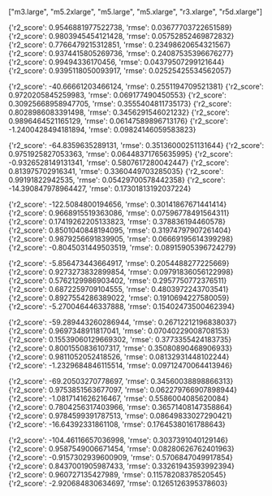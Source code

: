 ["m3.large", "m5.2xlarge", "m5.large", "m5.xlarge", "r3.xlarge", "r5d.xlarge"]

<!-- WITHOUT DATE COLUMNS -->

<!-- LSTM -->

{'r2_score': 0.9546881977522738, 'rmse': 0.03677703722651589}
{'r2_score': 0.9803945454121428, 'rmse': 0.05752852469872832}
{'r2_score': 0.7766479215312851, 'rmse': 0.23498620654321567}
{'r2_score': 0.9374415805269736, 'rmse': 0.24087535396676277}
{'r2_score': 0.99494336170456, 'rmse': 0.04379507299121644}
{'r2_score': 0.9395118050093917, 'rmse': 0.02525425534562057}

<!-- RFR -->

{'r2_score': -40.66661203466124, 'rmse': 0.2551194709521381}
{'r2_score': 0.9720205845259983, 'rmse': 0.069177490450553}
{'r2_score': 0.30925668958947705, 'rmse': 0.3555404811735173}
{'r2_score': 0.8028986083391498, 'rmse': 0.3456291546021232}
{'r2_score': 0.9896464521165129, 'rmse': 0.06147589896713176}
{'r2_score': -1.2400428494181894, 'rmse': 0.09824146059583823}

<!-- XGB -->

{'r2_score': -64.8359635289131, 'rmse': 0.35136000251131644}
{'r2_score': 0.9751925827053363, 'rmse': 0.06448371765635995}
{'r2_score': -0.9326528149131341, 'rmse': 0.5807617280042447}
{'r2_score': 0.813975702916341, 'rmse': 0.3360449703285035}
{'r2_score': 0.99191822942535, 'rmse': 0.05429700578442358}
{'r2_score': -14.390847978964427, 'rmse': 0.17301813192037224}

<!-- LGBM -->

{'r2_score': -122.5084800194656, 'rmse': 0.30141867671441414}
{'r2_score': 0.9668915519363086, 'rmse': 0.07596778491564311}
{'r2_score': 0.17419262205133823, 'rmse': 0.378836194460578}
{'r2_score': 0.8501040848194095, 'rmse': 0.31974797907261404}
{'r2_score': 0.9879256691839905, 'rmse': 0.06669195614399298}
{'r2_score': -0.8045031449503519, 'rmse': 0.08915905396724279}

<!-- WITH DATE COLUMNS -->

<!-- LSTM -->

{'r2_score': -5.856473443664917, 'rmse': 0.2054488277225669}
{'r2_score': 0.9273273832899854, 'rmse': 0.09791836056122998}
{'r2_score': 0.5762129986903402, 'rmse': 0.2957750772376511}
{'r2_score': 0.6872259709104555, 'rmse': 0.4803972243703541}
{'r2_score': 0.8927554286389022, 'rmse': 0.1910694227580059}
{'r2_score': -5.270046446337888, 'rmse': 0.15402473500462394}

<!-- RFR -->

{'r2_score': -59.289443260286944, 'rmse': 0.26712212196838037}
{'r2_score': 0.9697348911817041, 'rmse': 0.07040229008708153}
{'r2_score': 0.15539060129669302, 'rmse': 0.3773355424183735}
{'r2_score': 0.8001550836107317, 'rmse': 0.35080890468906933}
{'r2_score': 0.9811052052418526, 'rmse': 0.08132931448102244}
{'r2_score': -1.2329684846115514, 'rmse': 0.09712470064413946}

<!-- XGB -->

{'r2_score': -69.20503270778697, 'rmse': 0.34560038898866313}
{'r2_score': 0.9753851563677097, 'rmse': 0.062279766907898944}
{'r2_score': -1.0817141626216467, 'rmse': 0.5586004085620084}
{'r2_score': 0.7804256317403966, 'rmse': 0.36571408147358864}
{'r2_score': 0.9784599391787513, 'rmse': 0.08649833027290421}
{'r2_score': -16.64392331861108, 'rmse': 0.17645380161788643}

<!-- LGBM -->

{'r2_score': -104.46116657036998, 'rmse': 0.3037391040129146}
{'r2_score': 0.9587549006671454, 'rmse': 0.08280626762401963}
{'r2_score': -0.9157302939600909, 'rmse': 0.5706847049917854}
{'r2_score': 0.8437001905987433, 'rmse': 0.33261943593992394}
{'r2_score': 0.960727135427989, 'rmse': 0.11578208378520545}
{'r2_score': -2.920684830634697, 'rmse': 0.1265126395378603}

